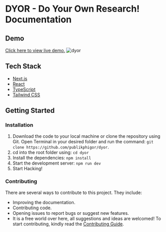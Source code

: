 # DYOR - Do Your Own Research! Documentation

## Demo

[Click here to view live demo.](https://cryptodyor.vercel.app/)
![dyor](https://user-images.githubusercontent.com/35191595/196220825-75004292-b37c-4b6e-9bac-7d17439f7ecc.png)

## Tech Stack

- [Next.js](https://nextjs.org/)
- [React](https://reactjs.org/)
- [TypeScript](https://www.typescriptlang.org/)
- [Tailwind CSS](https://tailwindcss.com/)

## Getting Started

### Installation

1.  Download the code to your local machine or clone the repository using Git.
    Open Terminal in your desired folder and run the command:
    `git clone https://github.com/publikphigor/dyor`.
1.  cd into the root folder using:
    `cd dyor`
1.  Install the dependencies:
    `npm install`
1.  Start the development server:
    `npm run dev`
1.  Start Hacking!

### Contributing

There are several ways to contribute to this project. They include:

- Improving the documentation.
- Contributing code.
- Opening issues to report bugs or suggest new features.
- It is a free world over here, all suggestions and ideas are welcomed!
  To start contributing, kindly read the [Contributing Guide](https://github.com/publikphigor/dyor).
